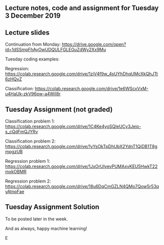 ## Lecture notes, code and assignment for Tuesday 3 December 2019

## Lecture slides

Continuation from Monday:
https://drive.google.com/open?id=1dSSmpFhAyOwUDQULFGLEGuZdWy2Xx9Mu

Tuesday coding examples:

Regression: https://colab.research.google.com/drive/1ziV4f9w_4sUYhDhqUMcXkQhJTt6zHQvZ

Classification: https://colab.research.google.com/drive/1e6WScxVxM-u4HaUk-zkV96pw-a4WiI8r

## Tuesday Assignment (not graded)

Classification problem 1: https://colab.research.google.com/drive/1C4Ke4yoSQIeUCy3Jeio-s_cQdFmQJYRv

Classification problem 2: https://colab.research.google.com/drive/1yYsOkTpDhUbX2YdnT1QjDB1T8gmpgzUB

Regression problem 1: https://colab.research.google.com/drive/1JxOrUIyevPUMAxvKEU5HwkT22mxkOBMR

Regression problem 2: https://colab.research.google.com/drive/18u6DqCmGZLN4QMo7Qow5r53qyAtnpFae

## Tuesday Assignment Solution
To be posted later in the week.

And as always, happy machine learning!

E
